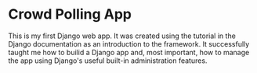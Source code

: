 # Crowd Polling App
This is my first Django web app. It was created using the tutorial in the Django documentation as an introduction to the framework. It successfully taught me how to builid a Django app and, most important, how to manage the app using Django's useful built-in administration features.
